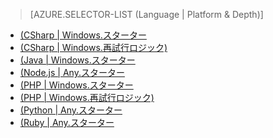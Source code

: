 > [AZURE.SELECTOR-LIST (Language | Platform & Depth)]
- [(CSharp | Windows.スターター](sql-database-develop-dotnet-simple.md)
- [(CSharp | Windows.再試行ロジック)](sql-database-develop-csharp-retry-windows.md)
- [(Java | Windows.スターター](sql-database-develop-java-simple-windows.md)
- [(Node.js | Any.スターター](sql-database-develop-nodejs-simple.md)
- [(PHP | Windows.スターター](sql-database-develop-php-simple-windows.md)
- [(PHP | Windows.再試行ロジック)](sql-database-develop-php-retry-windows.md)
- [(Python | Any.スターター](sql-database-develop-python-simple.md)
- [(Ruby | Any.スターター](sql-database-develop-ruby-simple.md)

<!---HONumber=AcomDC_0413_2016-->